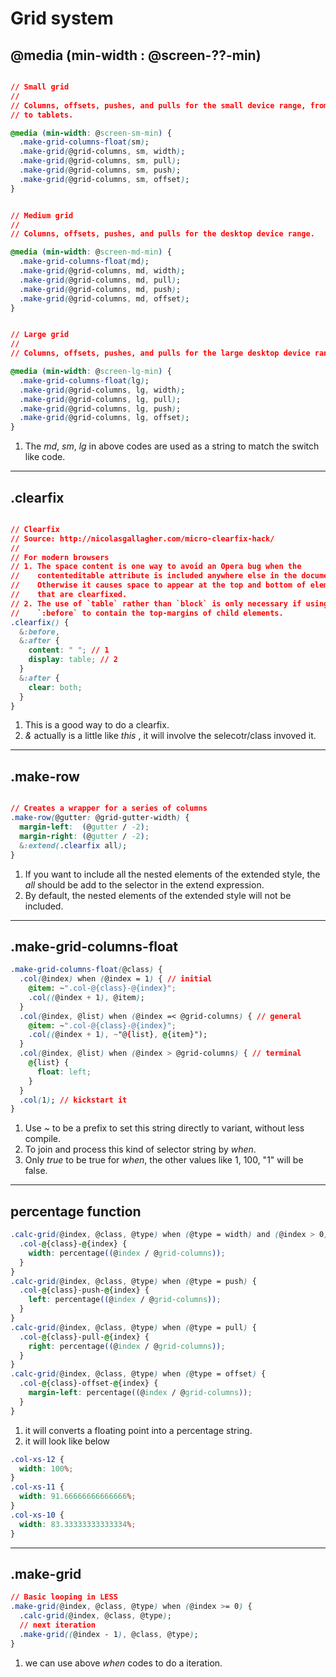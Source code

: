 # Grid system

## @media (min-width : @screen-??-min)

```css

// Small grid
//
// Columns, offsets, pushes, and pulls for the small device range, from phones
// to tablets.

@media (min-width: @screen-sm-min) {
  .make-grid-columns-float(sm);
  .make-grid(@grid-columns, sm, width);
  .make-grid(@grid-columns, sm, pull);
  .make-grid(@grid-columns, sm, push);
  .make-grid(@grid-columns, sm, offset);
}


// Medium grid
//
// Columns, offsets, pushes, and pulls for the desktop device range.

@media (min-width: @screen-md-min) {
  .make-grid-columns-float(md);
  .make-grid(@grid-columns, md, width);
  .make-grid(@grid-columns, md, pull);
  .make-grid(@grid-columns, md, push);
  .make-grid(@grid-columns, md, offset);
}


// Large grid
//
// Columns, offsets, pushes, and pulls for the large desktop device range.

@media (min-width: @screen-lg-min) {
  .make-grid-columns-float(lg);
  .make-grid(@grid-columns, lg, width);
  .make-grid(@grid-columns, lg, pull);
  .make-grid(@grid-columns, lg, push);
  .make-grid(@grid-columns, lg, offset);
}

```

1. The _md_, _sm_, _lg_ in above codes are used as a string to match the switch like code.

*****

## .clearfix

```css

// Clearfix
// Source: http://nicolasgallagher.com/micro-clearfix-hack/
//
// For modern browsers
// 1. The space content is one way to avoid an Opera bug when the
//    contenteditable attribute is included anywhere else in the document.
//    Otherwise it causes space to appear at the top and bottom of elements
//    that are clearfixed.
// 2. The use of `table` rather than `block` is only necessary if using
//    `:before` to contain the top-margins of child elements.
.clearfix() {
  &:before,
  &:after {
    content: " "; // 1
    display: table; // 2
  }
  &:after {
    clear: both;
  }
}

```

1. This is a good way to do a clearfix.
2. _&_ actually is a little like _this_ , it will involve the selecotr/class invoved it.

*****

## .make-row

```css

// Creates a wrapper for a series of columns
.make-row(@gutter: @grid-gutter-width) {
  margin-left:  (@gutter / -2);
  margin-right: (@gutter / -2);
  &:extend(.clearfix all);
}
```

1. If you want to include all the nested elements of the extended style, the _all_ should be add to the selector in the extend expression.
2. By default, the nested elements of the extended style will not be included.

*****

## .make-grid-columns-float

```css
.make-grid-columns-float(@class) {
  .col(@index) when (@index = 1) { // initial
    @item: ~".col-@{class}-@{index}";
    .col((@index + 1), @item);
  }
  .col(@index, @list) when (@index =< @grid-columns) { // general
    @item: ~".col-@{class}-@{index}";
    .col((@index + 1), ~"@{list}, @{item}");
  }
  .col(@index, @list) when (@index > @grid-columns) { // terminal
    @{list} {
      float: left;
    }
  }
  .col(1); // kickstart it
}
```

1. Use _~_ to be a prefix to set this string directly to variant, without less compile.
2. To join and process this kind of selector string by _when_.
3. Only _true_ to be true for _when_, the other values like 1, 100, "1" will be false.

*****

## percentage function

```css
.calc-grid(@index, @class, @type) when (@type = width) and (@index > 0) {
  .col-@{class}-@{index} {
    width: percentage((@index / @grid-columns));
  }
}
.calc-grid(@index, @class, @type) when (@type = push) {
  .col-@{class}-push-@{index} {
    left: percentage((@index / @grid-columns));
  }
}
.calc-grid(@index, @class, @type) when (@type = pull) {
  .col-@{class}-pull-@{index} {
    right: percentage((@index / @grid-columns));
  }
}
.calc-grid(@index, @class, @type) when (@type = offset) {
  .col-@{class}-offset-@{index} {
    margin-left: percentage((@index / @grid-columns));
  }
}
```

1. it will converts a floating point into a percentage string.
2. it will look like below

```css
.col-xs-12 {
  width: 100%;
}
.col-xs-11 {
  width: 91.66666666666666%;
}
.col-xs-10 {
  width: 83.33333333333334%;
}
```
*****


## .make-grid

```css
// Basic looping in LESS
.make-grid(@index, @class, @type) when (@index >= 0) {
  .calc-grid(@index, @class, @type);
  // next iteration
  .make-grid((@index - 1), @class, @type);
}

```

1. we can use above _when_ codes to do a iteration.


